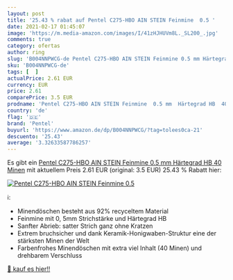 ```yaml
---
layout: post
title: '25.43 % rabat auf Pentel C275-HBO AIN STEIN Feinmine  0.5 '
date: 2021-02-17 01:45:07
image: 'https://m.media-amazon.com/images/I/41zHJHUVm8L._SL200_.jpg'
comments: true
category: ofertas
author: ring
slug: 'B004NNPWCG-de Pentel C275-HBO AIN STEIN Feinmine 0.5 mm Härtegrad HB 40...'
sku: 'B004NNPWCG-de'
tags: [  ]
actualPrice: 2.61 EUR
currency: EUR
price: 2.61
comparePrice: 3.5 EUR
prodname: 'Pentel C275-HBO AIN STEIN Feinmine  0.5 mm  Härtegrad HB  40 Minen'
country: 'de'
flag: '🇩🇪'
brand: 'Pentel'
buyurl: 'https://www.amazon.de/dp/B004NNPWCG/?tag=tolees0ca-21'
descuento: '25.43'
average: '3.32633587786257'
---
```


Es gibt ein [Pentel C275-HBO AIN STEIN Feinmine  0.5 mm  Härtegrad HB  40 Minen](https://www.amazon.de/dp/B004NNPWCG/?tag=tolees0ca-21) mit aktuellem Preis 2.61 EUR (original: 3.5 EUR) 25.43 % Rabatt hier:

[![Pentel C275-HBO AIN STEIN Feinmine  0.5 ](https://m.media-amazon.com/images/I/41zHJHUVm8L._SL200_.jpg)](https://www.amazon.de/dp/B004NNPWCG/?tag=tolees0ca-21)

ℹ️:

- Minendöschen besteht aus 92% recyceltem Material
- Feinmine mit 0, 5mm Strichstärke und Härtegrad HB
- Sanfter Abrieb: satter Strich ganz ohne Kratzen
- Extrem bruchsicher und dank Keramik-Honigwaben-Struktur eine der stärksten Minen der Welt
- Farbenfrohes Minendöschen mit extra viel Inhalt (40 Minen) und drehbarem Verschluss

[🛒 kauf es hier!!](https://www.amazon.de/dp/B004NNPWCG/?tag=tolees0ca-21)
